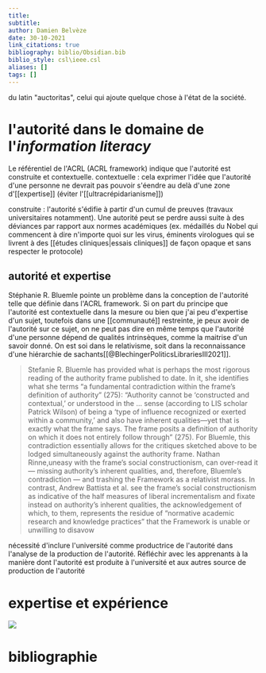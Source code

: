 ```yaml
---
title: 
subtitle:
author: Damien Belvèze
date: 30-10-2021
link_citations: true
bibliography: biblio/Obsidian.bib
biblio_style: csl\ieee.csl
aliases: []
tags: []
---
```


du latin "auctoritas", celui qui ajoute quelque chose à l'état de la société. 

# l'autorité dans le domaine de l'*information literacy*

Le référentiel de l'ACRL (ACRL framework) indique que l'autorité est construite et contextuelle. 
contextuelle : cela exprimer l'idée que l'autorité d'une personne ne devrait pas pouvoir s'éendre au delà d'une zone d'[[expertise]] (éviter l'[[ultracrépidarianisme]])

construite : l'autorité s'édifie à partir d'un cumul de preuves (travaux universitaires notamment). Une autorité peut se perdre aussi suite à des déviances par rapport aux normes académiques (ex. médaillés du Nobel qui commencent à dire n'importe quoi sur les virus, éminents virologues qui se livrent à des [[études cliniques|essais cliniques]]
de façon opaque et sans respecter le protocole)

## autorité et expertise

Stéphanie R. Bluemle pointe un problème dans la conception de l'autorité telle que définie dans l'ACRL framework. 
Si on part du principe que l'autorité est contextuelle dans la mesure ou bien que j'ai peu d'expertise d'un sujet, toutefois dans une [[communauté]] restreinte, je peux avoir de l'autorité sur ce sujet, on ne peut pas dire en même temps que l'autorité d'une personne dépend de qualités intrinsèques, comme la maitrise d'un savoir donné. 
On est soi dans le relativisme, soit dans la reconnaissance d'une hiérarchie de sachants[[@BlechingerPoliticsLibrariesIII2021]]. 

>Stefanie R. Bluemle has provided what is perhaps the most rigorous reading of the authority frame published to date. In it, she identifies what she terms “a fundamental contradiction within the frame’s definition of authority” (275): “Authority cannot be ‘constructed and contextual,’ or understood in the ... sense (according to LIS scholar Patrick Wilson) of being a ‘type of influence recognized or exerted within a community,’ and also have inherent qualities—yet that is exactly what the frame says. The frame posits a definition of authority on which it does not entirely follow through” (275). For Bluemle, this contradiction essentially allows for the critiques sketched above to be lodged simultaneously against the authority frame. Nathan Rinne,uneasy with the frame’s social constructionism, can over-read it — missing authority’s inherent qualities, and, therefore, Bluemle’s contradiction — and trashing the Framework as a relativist morass. In contrast, Andrew Battista et al. see the frame’s social constructionism as indicative of the half measures of liberal incrementalism and fixate instead on authority’s inherent qualities, the acknowledgement of which, to them, represents the residue of “normative academic research and knowledge practices” that the Framework is unable or unwilling to disavow

nécessité d'inclure l'université comme productrice de l'autorité dans l'analyse de la production de l'autorité. Réfléchir avec les apprenants à la manière dont l'autorité est produite à l'université et aux autres source de production de l'autorité

# expertise et expérience


![](expertise_medicine.jpg)

# bibliographie

